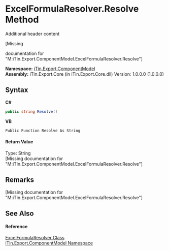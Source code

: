 # ExcelFormulaResolver.Resolve Method 
Additional header content 

\[Missing <summary> documentation for "M:iTin.Export.ComponentModel.ExcelFormulaResolver.Resolve"\]

**Namespace:**&nbsp;<a href="55171ca4-890c-0ab2-e812-efe82bc0b686">iTin.Export.ComponentModel</a><br />**Assembly:**&nbsp;iTin.Export.Core (in iTin.Export.Core.dll) Version: 1.0.0.0 (1.0.0.0)

## Syntax

**C#**<br />
``` C#
public string Resolve()
```

**VB**<br />
``` VB
Public Function Resolve As String
```


#### Return Value
Type: String<br />\[Missing <returns> documentation for "M:iTin.Export.ComponentModel.ExcelFormulaResolver.Resolve"\]

## Remarks
\[Missing <remarks> documentation for "M:iTin.Export.ComponentModel.ExcelFormulaResolver.Resolve"\]

## See Also


#### Reference
<a href="5c1e566c-76f3-e359-e7cf-154334b55a72">ExcelFormulaResolver Class</a><br /><a href="55171ca4-890c-0ab2-e812-efe82bc0b686">iTin.Export.ComponentModel Namespace</a><br />